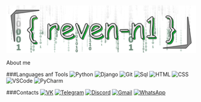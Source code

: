 [![Header](https://github.com/reven-n1/reven-n1/blob/main/assets/From_BuNtaRT_to_reven_n1_with_love1.png)](https://github.com/reven-n1)

About me

###Languages anf Tools
![Python](https://img.shields.io/badge/-Python-black?style=for-the-badge&logo=python)   ![Django](https://img.shields.io/badge/-Django-black?style=for-the-badge&logo=django&logoColor=yellow)  ![Git](https://img.shields.io/badge/-Git-black?style=for-the-badge&logo=git&logoColor=red)  ![Sql](https://img.shields.io/badge/-SQL-black?style=for-the-badge&logo=mysql&logoColor=yellow) ![HTML](https://img.shields.io/badge/-HTML-black?style=for-the-badge&logo=html) ![CSS](https://img.shields.io/badge/-CSS-black?style=for-the-badge&logo=css)    ![VSCode](https://img.shields.io/badge/-VSCode-black?style=for-the-badge&logo=visualstudiocode&logoColor=blue)  ![PyCharm](https://img.shields.io/badge/-PyCharm-black?style=for-the-badge&logo=pycharm)  

###Contacts
[![VK](https://img.shields.io/badge/-VK-black?style=for-the-badge&logo=vk)](https://vk.com/idreven_n1)   [![Telegram](https://img.shields.io/badge/-Telegram-black?style=for-the-badge&logo=telegram)](https://teleg.run/reven_n1) [![Discord](https://img.shields.io/badge/-Discord-black?style=for-the-badge&logo=discord)](https://discord.com/users/reven_n1#1645) [![Gmail](https://img.shields.io/badge/-Gmail-black?style=for-the-badge&logo=gmail)](mailto:ro,a.suslov.16@gmail.com) [![WhatsApp](https://img.shields.io/badge/-whatsapp-black?style=for-the-badge&logo=whatsapp)](https://wa.me/79531617159)
